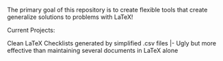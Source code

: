 The primary goal of this repository is to create flexible tools that create generalize solutions to problems 
with LaTeX! 

Current Projects:

Clean LaTeX Checklists generated by simplified .csv files
|- Ugly but more effective than maintaining several documents in LaTeX alone


